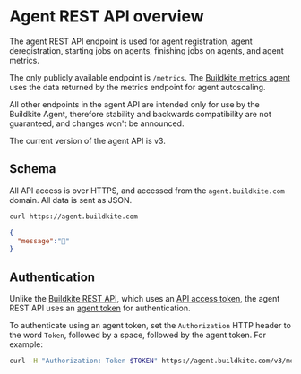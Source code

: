 # Agent REST API overview

The agent REST API endpoint is used for agent registration, agent deregistration, starting jobs on agents, finishing jobs on agents, and agent metrics.

The only publicly available endpoint is `/metrics`. The [Buildkite metrics agent](https://github.com/buildkite/buildkite-agent-metrics) uses the data returned by the metrics endpoint for agent autoscaling.

All other endpoints in the agent API are intended only for use by the Buildkite Agent, therefore stability and backwards compatibility are not guaranteed, and changes won't be announced.

The current version of the agent API is v3.

## Schema

All API access is over HTTPS, and accessed from the `agent.buildkite.com` domain. All data is sent as JSON.

```bash
curl https://agent.buildkite.com
```

```json
{
  "message":"👋"
}
```

## Authentication

Unlike the [Buildkite REST API](/docs/apis/rest-api), which uses an [API access token](/docs/apis/rest-api#authentication), the agent REST API uses an [agent token](/docs/agent/v3/tokens) for authentication.

To authenticate using an agent token, set the `Authorization` HTTP header to the word `Token`, followed by a space, followed by the agent token. For example:

```bash
curl -H "Authorization: Token $TOKEN" https://agent.buildkite.com/v3/metrics
```
